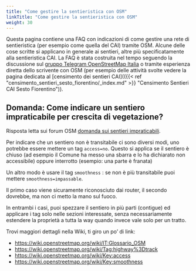 ```yaml
---
title: "Come gestire la sentieristica con OSM"
linkTitle: "Come gestire la sentieristica con OSM"
weight: 30
---
```


Questa pagina contiene una FAQ con indicazioni di come gestire una rete di sentieristica (per esempio come quella del CAI) tramite OSM. Alcune delle cose scritte si applicano in generale ai sentieri, altre più specificatamente alla sentieristica CAI. La FAQ è stata costruita nel tempo seguendo la discussione sul [gruppo Telegram OpenStreetMap Italia] o tramite esperienza diretta dello scrivente con OSM (per esempio delle attività svolte vedere la pagina dedicata al [censimento dei sentieri CAI](({{< ref "censimento_sentieri_sesto_fiorentino/_index.md" >}} "Censimento Sentieri CAI Sesto Fiorentino")).

## Domanda: Come indicare un sentiero impraticabile per crescita di vegetazione?

Risposta letta sui forum OSM [domanda sui sentieri impraticabili].

Per indicare che un sentiero non è transitabile ci sono diversi modi, uno potrebbe essere mettere un tag `access=no`. Questo si applica se il sentiero è chiuso (ad esempio il Comune ha messo una sbarra e lo ha dichiarato non accessibile) oppure interrotto (esempio: una parte è franata)

Un altro modo è usare il tag `smoothness` : se non è più transitabile puoi mettere `smoothness=impassable`.

Il primo caso viene sicuramente riconosciuto dai router, il secondo dovrebbe, ma non ci metto la mano sul fuoco.

In entrambi i casi, puoi spezzare il sentiero in più parti (contigue) ed applicare i tag solo nelle sezioni interessate, senza necessariamente estendere la proprietà a tutta la way quando invece vale solo per un tratto.

Trovi maggiori dettagli nella Wiki, ti giro un po’ di link:

- https://wiki.openstreetmap.org/wiki/IT:Glossario_OSM
- https://wiki.openstreetmap.org/wiki/Tag:highway%3Dtrack
- https://wiki.openstreetmap.org/wiki/Key:access
- https://wiki.openstreetmap.org/wiki/Key:smoothness

[gruppo Telegram OpenStreetMap Italia]:https://t.me/OpenStreetMapItalia
[domanda sui sentieri impraticabili]:https://community.openstreetmap.org/t/come-indicare-un-sentiero-impraticabile-per-crescita-di-vegetazione/9489/1
